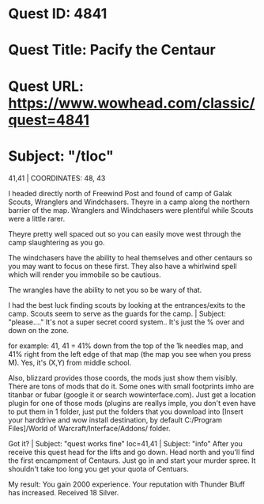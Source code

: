 # Quest ID: 4841
# Quest Title: Pacify the Centaur
# Quest URL: https://www.wowhead.com/classic/quest=4841
# Subject: "/tloc"
41,41 | COORDINATES: 48, 43

I headed directly north of Freewind Post and found of camp of Galak Scouts, Wranglers and Windchasers. Theyre in a camp along the northern barrier of the map. Wranglers and Windchasers were plentiful while Scouts were a little rarer.

Theyre pretty well spaced out so you can easily move west through the camp slaughtering as you go.

The windchasers have the ability to heal themselves and other centaurs so you may want to focus on these first. They also have a whirlwind spell which will render you immobile so be cautious.

The wrangles have the ability to net you so be wary of that.

I had the best luck finding scouts by looking at the entrances/exits to the camp. Scouts seem to serve as the guards for the camp. | Subject: "please...."
It's not a super secret coord system.. It's just the % over and down on the zone.

for example:
41, 41 = 41% down from the top of the 1k needles map, and 41% right from the left edge of that map (the map you see when you press M). Yes, it's (X,Y) from middle school.

Also, blizzard provides those coords, the mods just show them visibly. There are tons of mods that do it. Some ones with small footprints imho are titanbar or fubar (google it or search wowinterface.com). Just get a location plugin for one of those mods (plugins are reallys imple, you don't even have to put them in 1 folder, just put the folders that you download into [Insert your harddrive and wow install destination, by default C:/Program Files]/World of Warcraft/Interface/Addons/ folder.

Got it? | Subject: "quest works fine"
loc=41,41 | Subject: "info"
After you receive this quest head for the lifts and go down. Head north and you'll find the first encampment of Centaurs. Just go in and start your murder spree. It shouldn't take too long you get your quota of Centuars.

My result:
You gain 2000 experience.
Your reputation with Thunder Bluff has increased.
Received 18 Silver.